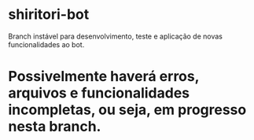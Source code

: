# shiritori-bot

Branch instável para desenvolvimento, teste e aplicação de novas funcionalidades ao bot. 
# Possivelmente haverá erros, arquivos e funcionalidades incompletas, ou seja, em progresso nesta branch.